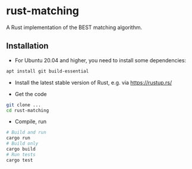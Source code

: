 # rust-matching

A Rust implementation of the BEST matching algorithm.


## Installation

* For Ubuntu 20.04 and higher, you need to install some dependencies:

```sh
apt install git build-essential
```

* Install the latest stable version of Rust, e.g. via <https://rustup.rs/>

* Get the code

```sh
git clone ...
cd rust-matching
```

* Compile, run

```sh
# Build and run
cargo run
# Build only
cargo build
# Run tests
cargo test
```
